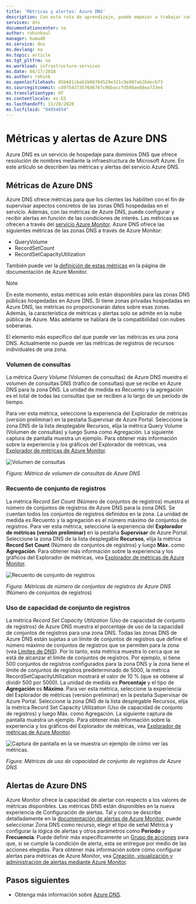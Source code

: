 ```yaml
---
title: 'Métricas y alertas: Azure DNS'
description: Con esta ruta de aprendizaje, puede empezar a trabajar con métricas y alertas de Azure DNS.
services: dns
documentationcenter: na
author: rohinkoul
manager: kumudD
ms.service: dns
ms.devlang: na
ms.topic: article
ms.tgt_pltfrm: na
ms.workload: infrastructure-services
ms.date: 04/17/2018
ms.author: rohink
ms.openlocfilehash: 85b681cbeb1b06784529e321c9e907ab2bdecb73
ms.sourcegitcommit: cd9754373576d6767c06baccfd500ae88ea733e4
ms.translationtype: HT
ms.contentlocale: es-ES
ms.lasthandoff: 11/20/2020
ms.locfileid: "94954654"
---
```

# <a name="azure-dns-metrics-and-alerts"></a>Métricas y alertas de Azure DNS
Azure DNS es un servicio de hospedaje para dominios DNS que ofrece resolución de nombres mediante la infraestructura de Microsoft Azure. En este artículo se describen las métricas y alertas del servicio Azure DNS.

## <a name="azure-dns-metrics"></a>Métricas de Azure DNS

Azure DNS ofrece métricas para que los clientes las habiliten con el fin de supervisar aspectos concretos de las zonas DNS hospedadas en el servicio. Además, con las métricas de Azure DNS, puede configurar y recibir alertas en función de las condiciones de interés. Las métricas se ofrecen a través del [servicio Azure Monitor](../azure-monitor/index.yml). Azure DNS ofrece las siguientes métricas de las zonas DNS a través de Azure Monitor:

-   QueryVolume
-   RecordSetCount
-   RecordSetCapacityUtilization

También puede ver la [definición de estas métricas](../azure-monitor/platform/metrics-supported.md#microsoftnetworkdnszones) en la página de documentación de Azure Monitor.
>[!NOTE]
> En este momento, estas métricas solo están disponibles para las zonas DNS públicas hospedadas en Azure DNS. Si tiene zonas privadas hospedadas en Azure DNS, las métricas no proporcionarán datos sobre esas zonas. Además, la característica de métricas y alertas solo se admite en la nube pública de Azure. Más adelante se hablará de la compatibilidad con nubes soberanas. 

El elemento más específico del que puede ver las métricas es una zona DNS. Actualmente no puede ver las métricas de registros de recursos individuales de una zona.

### <a name="query-volume"></a>Volumen de consultas

La métrica *Query Volume* (Volumen de consultas) de Azure DNS muestra el volumen de consultas DNS (tráfico de consultas) que se recibe en Azure DNS para la zona DNS. La unidad de medida es Recuento y la agregación es el total de todas las consultas que se reciben a lo largo de un período de tiempo. 

Para ver esta métrica, seleccione la experiencia del Explorador de métricas (versión preliminar) en la pestaña Supervisar de Azure Portal. Seleccione la zona DNS de la lista desplegable Recursos, elija la métrica Query Volume (Volumen de consultas) y luego Suma como Agregación. La siguiente captura de pantalla muestra un ejemplo.  Para obtener más información sobre la experiencia y los gráficos del Explorador de métricas, vea [Explorador de métricas de Azure Monitor](../azure-monitor/platform/metrics-charts.md).

![Volumen de consultas](./media/dns-alerts-metrics/dns-metrics-query-volume.png)

*Figura: Métrica de volumen de consultas de Azure DNS*

### <a name="record-set-count"></a>Recuento de conjunto de registros
La métrica *Record Set Count* (Número de conjuntos de registros) muestra el número de conjuntos de registros de Azure DNS para la zona DNS. Se cuentan todos los conjuntos de registros definidos en la zona. La unidad de medida es Recuento y la agregación es el número máximo de conjuntos de registros. Para ver esta métrica, seleccione la experiencia del **Explorador de métricas (versión preliminar)** en la pestaña **Supervisar** de Azure Portal. Seleccione la zona DNS de la lista desplegable **Recursos**, elija la métrica **Record Set Count** (Número de conjuntos de registros) y luego **Máx.** como **Agregación**. Para obtener más información sobre la experiencia y los gráficos del Explorador de métricas, vea [Explorador de métricas de Azure Monitor](../azure-monitor/platform/metrics-charts.md). 

![Recuento de conjunto de registros](./media/dns-alerts-metrics/dns-metrics-record-set-count.png)

*Figura: Métricas de número de conjuntos de registros de Azure DNS* (Número de conjuntos de registros)


### <a name="record-set-capacity-utilization"></a>Uso de capacidad de conjunto de registros
La métrica *Record Set Capacity Utilization* (Uso de capacidad de conjunto de registros) de Azure DNS muestra el porcentaje de uso de la capacidad de conjuntos de registros para una zona DNS. Todas las zonas DNS de Azure DNS están sujetas a un límite de conjuntos de registros que define el número máximo de conjuntos de registros que se permiten para la zona (vea [Límites de DNS](dns-zones-records.md#limits)). Por lo tanto, esta métrica muestra lo cerca que se está de alcanzar el límite de conjuntos de registros. Por ejemplo, si tiene 500 conjuntos de registros configurados para la zona DNS y la zona tiene el límite de conjuntos de registros predeterminado de 5000, la métrica RecordSetCapacityUtilization mostrará el valor de 10 % (que se obtiene al dividir 500 por 5000). La unidad de medida es **Porcentaje** y el tipo de **Agregación** es **Máximo**. Para ver esta métrica, seleccione la experiencia del Explorador de métricas (versión preliminar) en la pestaña Supervisar de Azure Portal. Seleccione la zona DNS de la lista desplegable Recursos, elija la métrica Record Set Capacity Utilization (Uso de capacidad de conjunto de registros) y luego Máx. como Agregación. La siguiente captura de pantalla muestra un ejemplo. Para obtener más información sobre la experiencia y los gráficos del Explorador de métricas, vea [Explorador de métricas de Azure Monitor](../azure-monitor/platform/metrics-charts.md). 

![Captura de pantalla en la se muestra un ejemplo de cómo ver las métricas.](./media/dns-alerts-metrics/dns-metrics-record-set-capacity-uitlization.png)

*Figura: Métricas de uso de capacidad de conjunto de registros de Azure DNS*

## <a name="alerts-in-azure-dns"></a>Alertas de Azure DNS
Azure Monitor ofrece la capacidad de alertar con respecto a los valores de métricas disponibles. Las métricas DNS están disponibles en la nueva experiencia de Configuración de alertas. Tal y como se describe detalladamente en la [documentación de alertas de Azure Monitor](../azure-monitor/platform/alerts-metric.md), puede seleccionar Zona DNS como recurso, elegir el tipo de señal Métrica y configurar la lógica de alertas y otros parámetros como **Período** y **Frecuencia**. Puede definir más específicamente un [Grupo de acciones](../azure-monitor/platform/action-groups.md) para que, si se cumple la condición de alerta, esta se entregue por medio de las acciones elegidas. Para obtener más información sobre cómo configurar alertas para métricas de Azure Monitor, vea [Creación, visualización y administración de alertas mediante Azure Monitor](../azure-monitor/platform/alerts-metric.md). 

## <a name="next-steps"></a>Pasos siguientes
- Obtenga más información sobre [Azure DNS](dns-overview.md).